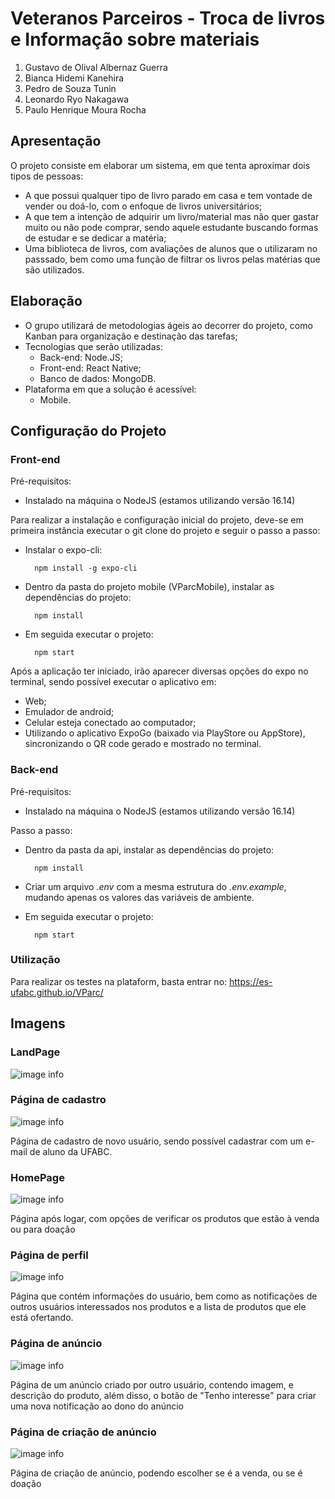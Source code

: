 # Veteranos Parceiros - Troca de livros e Informação sobre materiais

1. Gustavo de Olival Albernaz Guerra
1. Bianca Hidemi Kanehira
1. Pedro de Souza Tunin
1. Leonardo Ryo Nakagawa
1. Paulo Henrique Moura Rocha

<!-- * https://docs.google.com/document/d/11UHQol3MJSEbS0Vub-CUUXjuey0ZXbORbg9KH3h0AKE/edit -->

## Apresentação

O projeto consiste em elaborar um sistema, em que tenta aproximar dois tipos de pessoas:

- A que possui qualquer tipo de livro parado em casa e tem vontade de vender ou doá-lo, com o enfoque de livros universitários;
- A que tem a intenção de adquirir um livro/material mas não quer gastar muito ou não pode comprar, sendo aquele estudante buscando formas de estudar e se dedicar a matéria;
- Uma biblioteca de livros, com avaliações de alunos que o utilizaram no passsado, bem como uma função de filtrar os livros pelas matérias que são utilizados.

## Elaboração

- O grupo utilizará de metodologias ágeis ao decorrer do projeto, como Kanban para organização e destinação das tarefas;
- Tecnologias que serão utilizadas:
  - Back-end: Node.JS;
  - Front-end: React Native;
  - Banco de dados: MongoDB.
- Plataforma em que a solução é acessível:
  - Mobile.

## Configuração do Projeto

### Front-end

Pré-requisitos:

- Instalado na máquina o NodeJS (estamos utilizando versão 16.14)

Para realizar a instalação e configuração inicial do projeto, deve-se em primeira instância executar o git clone do projeto e seguir o passo a passo:

- Instalar o expo-cli:

        npm install -g expo-cli

- Dentro da pasta do projeto mobile (VParcMobile), instalar as dependências do projeto:

        npm install

- Em seguida executar o projeto:

        npm start

Após a aplicação ter iniciado, irão aparecer diversas opções do expo no terminal, sendo possível executar o aplicativo em:

- Web;
- Emulador de android;
- Celular esteja conectado ao computador;
- Utilizando o aplicativo ExpoGo (baixado via PlayStore ou AppStore), sincronizando o QR code gerado e mostrado no terminal.

### Back-end

Pré-requisitos:

- Instalado na máquina o NodeJS (estamos utilizando versão 16.14)

Passo a passo:

- Dentro da pasta da api, instalar as dependências do projeto:

        npm install

- Criar um arquivo _.env_ com a mesma estrutura do _.env.example_, mudando apenas os valores das variáveis de ambiente.

- Em seguida executar o projeto:

        npm start

### Utilização

Para realizar os testes na plataform, basta entrar no: https://es-ufabc.github.io/VParc/

## Imagens

### LandPage
![image info](./images/land-page.png)

### Página de cadastro
![image info](./images/user-registration.png)

Página de cadastro de novo usuário, sendo possível cadastrar com um e-mail de aluno da UFABC.

### HomePage
![image info](./images/home-page.png)

Página após logar, com opções de verificar os produtos que estão à venda ou para doação

### Página de perfil
![image info](./images/profile-page.png)

Página que contém informações do usuário, bem como as notificações de outros usuários interessados nos produtos e a lista de produtos que ele está ofertando.


### Página de anúncio
![image info](./images/ad-page.png)

Página de um anúncio criado por outro usuário, contendo imagem, e descrição do produto, além disso, o botão de "Tenho interesse" para criar uma nova notificação ao dono do anúncio

### Página de criação de anúncio
![image info](./images/create-ad.png)

Página de criação de anúncio, podendo escolher se é a venda, ou se é doação

